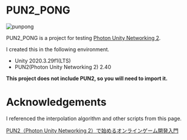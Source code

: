 # PUN2_PONG
 
![punpong](https://user-images.githubusercontent.com/40955281/155318762-add8b104-23b6-4787-b3c9-1dd28e103790.png)


PUN2_PONG is a project for testing [Photon Unity Networking 2](https://assetstore.unity.com/packages/tools/network/pun-2-free-119922).

I created this in the following environment.

- Unity 2020.3.29f1(LTS)
- PUN2(Photon Unity Networking 2) 2.40

**This project does not include PUN2, so you will need to import it.**

# Acknowledgements

I referenced the interpolation algorithm and other scripts from this page.

[PUN2（Photon Unity Networking 2）で始めるオンラインゲーム開発入門](https://zenn.dev/o8que/books/bdcb9af27bdd7d)
